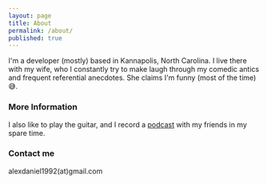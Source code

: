 ```yaml
---
layout: page
title: About
permalink: /about/
published: true
---
```


I'm a developer (mostly) based in Kannapolis, North Carolina. I live there with my wife, who I constantly try to make laugh through my comedic antics and frequent referential anecdotes. She claims I'm funny (most of the time) 😅.

### More Information

I also like to play the guitar, and I record a [podcast](http://bit.ly/innersanctumpodcast) with my friends in my spare time.

### Contact me

alexdaniel1992(at)gmail.com
